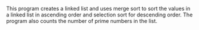 This program creates a linked list and uses merge sort to sort the values in a linked list in ascending order and selection sort for descending order. The program also counts the number of prime numbers in the list.
